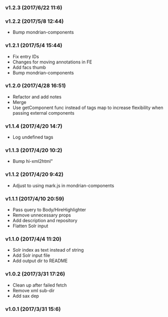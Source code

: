 ### v1.2.3	(2017/6/22 11:6)


### v1.2.2	(2017/5/8 12:44)
* Bump mondrian-components

### v1.2.1	(2017/5/4 15:44)
* Fix entry IDs
* Changes for moving annotations in FE
* Add facs thumb
* Bump mondrian-components

### v1.2.0	(2017/4/28 16:51)
* Refactor and add notes
* Merge
* Use getComponent func instead of tags map to increase flexibility when passing external components

### v1.1.4	(2017/4/20 14:7)
* Log undefined tags

### v1.1.3	(2017/4/20 10:2)
* Bump hi-xml2html"

### v1.1.2	(2017/4/20 9:42)
* Adjust to using mark.js in mondrian-components

### v1.1.1	(2017/4/10 20:59)
* Pass query to Body/HireHighlighter
* Remove unnecessary props
* Add description and repository
* Flatten Solr input

### v1.1.0	(2017/4/4 11:20)
* Solr index as text instead of string
* Add Solr input file
* Add output dir to README

### v1.0.2	(2017/3/31 17:26)
* Clean up after failed fetch
* Remove xml sub-dir
* Add sax dep

### v1.0.1	(2017/3/31 15:6)
